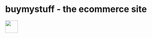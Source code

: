 # buymystuff - the ecommerce site

<img src="https://media.giphy.com/media/26FfhWckZ6ic5pTYk/giphy.gif" width="40" height="40" />
